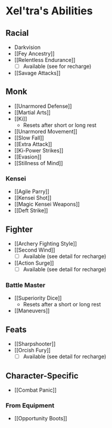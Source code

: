 # Xel'tra's Abilities

## Racial
* Darkvision
* [[Fey Ancestry]]
* [[Relentless Endurance]]
  * [ ] Available (see for recharge)
* [[Savage Attacks]]

## Monk
* [[Unarmored Defense]]
* [[Martial Arts]]
* [[Ki]]
  * Resets after short or long rest
* [[Unarmored Movement]]
* [[Slow Fall]]
* [[Extra Attack]]
* [[Ki-Power Strikes]]
* [[Evasion]]
* [[Stillness of Mind]]

### Kensei

* [[Agile Parry]]
* [[Kensei Shot]]
* [[Magic Kensei Weapons]]
* [[Deft Strike]]

## Fighter

* [[Archery Fighting Style]]
* [[Second Wind]]
  * [ ] Available (see detail for recharge)
* [[Action Surge]]
  * [ ] Available (see detail for recharge)

### Battle Master

* [[Superiority Dice]]
  * Resets after a short or long rest
* [[Maneuvers]]

## Feats

* [[Sharpshooter]]
* [[Orcish Fury]]
  * [ ] Available (see detail for recharge)

## Character-Specific

* [[Combat Panic]]

### From Equipment

* [[Opportunity Boots]]